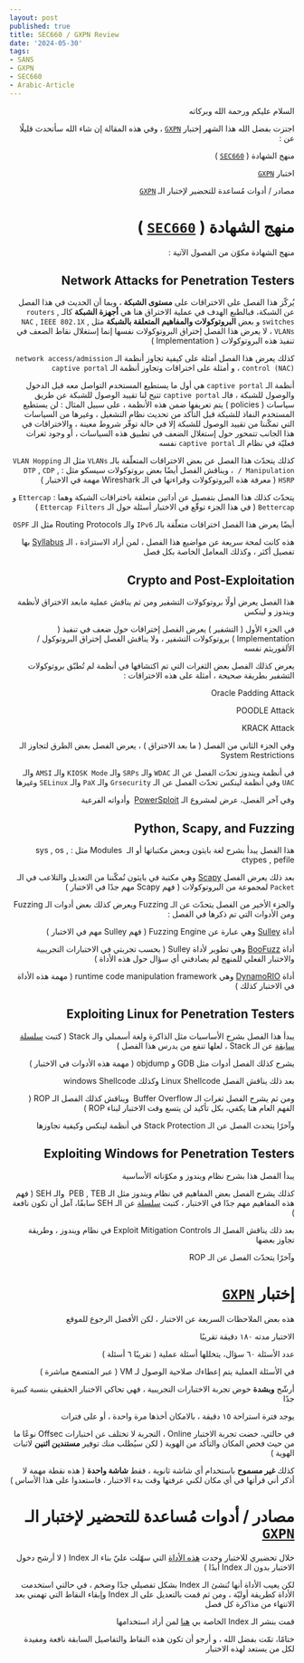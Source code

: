 ```yaml
---
layout: post
published: true
title: SEC660 / GXPN Review
date: '2024-05-30'
tags:
- SANS
- GXPN
- SEC660
- Arabic-Article
---
```


<div dir="rtl" markdown="1">

السلام عليكم ورحمة الله وبركاته 

اجتزت بفضل الله هذا الشهر إختبار  [`GXPN`](https://www.giac.org/certifications/exploit-researcher-advanced-penetration-tester-gxpn/) ، وفي هذه المقالة إن شاء الله سأتحدث قليلًا عن : 

منهج الشهادة ( [`SEC660`](https://www.sans.org/cyber-security-courses/advanced-penetration-testing-exploits-ethical-hacking/) )

اختبار [`GXPN`](https://www.giac.org/certifications/exploit-researcher-advanced-penetration-tester-gxpn/)

مصادر / أدوات مُساعدة للتحضير لإختبار الـ [`GXPN`](https://www.giac.org/certifications/exploit-researcher-advanced-penetration-tester-gxpn/)


# منهج الشهادة ( [`SEC660`](https://www.sans.org/cyber-security-courses/advanced-penetration-testing-exploits-ethical-hacking/) )
منهج الشهادة مكوّن من الفصول الآتية : 

## Network Attacks for Penetration Testers
يُركّز هذا الفصل على الاختراقات على **مستوى الشبكة** ، وبما أن الحديث في هذا الفصل عن الشبكة، فبالطبع الهدف في عملية الاختراق هنا هي **أجهزة الشبكة**
كالـ `routers` , `switches`  و بعض **البروتوكولات والمفاهيم المتعلقة بالشبكة** مثل `NAC` , `IEEE 802.1X` , `VLANs` ، لا يعرض هذا الفصل إختراق البروتوكولات نفسها إنما إستغلال نقاط الضعف في تنفيذ هذه البروتوكولات ( Implementation ) 

كذلك يعرض هذا الفصل أمثلة على كيفية تجاوز أنظمة الـ `network access/admission control (NAC)` ، و أمثلة على اختراقات وتجاوز أنظمة الـ `captive portal` 

أنظمة الـ `captive portal` هي أول ما يستطيع المستخدم التواصل معه قبل الدخول والوصول للشبكة ، فالـ `captive portal` تتيح لنا تقييد الوصول للشبكة عن طريق سياسات ( policies ) يتم تعريفها ضمن هذه الأنظمة ، على سبيل المثال : لن يستطيع المستخدم النفاذ للشبكة قبل التأكد من تحديث نظام التشغيل ، وغيرها من السياسات التي تمكّننا من تقييد الوصول للشبكة إلا في حالة توفّر شروط معينة ، والاختراقات في هذا الجانب تتمحور حول إستغلال الضعف في تطبيق هذه السياسات ، أو وجود ثغرات فعليّة في نظام الـ `captive portal` نفسه 

كذلك يتحدّث هذا الفصل عن بعض الاختراقات المتعلّقة بالـ `VLANs` مثل الـ `VLAN Hopping / Manipulation`  ، ويناقش الفصل أيضًا بعض بروتوكولات سيسكو مثل : `DTP` , `CDP` , `HSRP`  ( معرفة هذه البروتوكولات وقراءتها في الـ Wireshark مهمة في الاختبار ) 

يتحدّث كذلك هذا الفصل بتفصيل عن أداتين متعلقة باختراقات الشبكة وهما : `Ettercap` و `Bettercap` ( في هذا الجزء توقّع في الاختبار أسئلة حول الـ `Ettercap Filters` )

أيضًا يعرض هذا الفصل اختراقات متعلّقة بالـ `IPv6` والـ Routing Protocols مثل الـ `OSPF` 

هذه كانت لمحة سريعة عن مواضيع هذا الفصل ، لمن أراد الاستزادة ، الـ [Syllabus](https://www.sans.org/cyber-security-courses/advanced-penetration-testing-exploits-ethical-hacking/) بها تفصيل أكثر ، وكذلك المعامل الخاصة بكل فصل 

## Crypto and Post-Exploitation
هذا الفصل يعرض أولًا بروتوكولات التشفير ومن ثم يناقش عملية مابعد الاختراق لأنظمة ويندوز و لينكس 

في الجزء الأول ( التشفير ) يعرض الفصل إختراقات حول ضعف في تنفيذ ( Implementation ) بروتوكولات التشفير ، ولا يناقش الفصل إختراق البروتوكول / الألقوريثم نفسه 

يعرض كذلك الفصل بعض الثغرات التي تم اكتشافها في أنظمة لم تُطبّق بروتوكولات التشفير بطريقة صحيحة ، أمثلة على هذه الاختراقات : 

Oracle Padding Attack 

POODLE Attack

KRACK Attack 

وفي الجزء الثاني من الفصل ( ما بعد الاختراق ) ، يعرض الفصل بعض الطرق لتجاوز الـ System Restrictions 

في أنظمة ويندوز تحدّث الفصل عن الـ `WDAC` والـ `SRPs` والـ `KIOSK Mode` والـ `AMSI` والـ `UAC` وفي أنظمة لينكس تحدّث الفصل عن الـ `Grsecurity` والـ `PaX` والـ `SELinux` وغيرها

وفي آخر الفصل، عرض لمشروع الـ [PowerSploit](https://github.com/PowerShellMafia/PowerSploit)  وأدواته الفرعية 


## Python, Scapy, and Fuzzing
هذا الفصل يبدأ بشرح لغة بايثون وبعض مكتباتها أو الـ  Modules مثل : sys , os , ctypes , pefile

بعد ذلك يعرض الفصل [Scapy](https://scapy.net/) وهي مكتبة في بايثون تُمكّننا من التعديل والتلاعب في الـ `Packet` لمجموعة من البروتوكولات ( فهم Scapy مهم جدًا في الاختبار )

والجزء الأخير من الفصل يتحدّث عن الـ Fuzzing ويعرض كذلك بعض أدوات الـ Fuzzing ومن الأدوات التي تم ذكرها في الفصل : 

أداة [Sulley](https://github.com/OpenRCE/sulley) وهي عبارة عن Fuzzing Engine ( فهم Sulley مهم في الاختبار ) 

أداة [BooFuzz](https://github.com/jtpereyda/boofuzz) وهي تطوير لأداة Sulley  ( بحسب تجربتي في الاختبارات التجريبية والاختبار الفعلي للمنهج لم يصادفني أي سؤال حول هذه الأداة ) 

أداة [DynamoRIO](https://github.com/DynamoRIO/dynamorio) وهي runtime code manipulation framework ( مهمة هذه الأداة في الاختبار كذلك ) 

## Exploiting Linux for Penetration Testers
يبدأ هذا الفصل بشرح الأساسيات مثل الذاكرة ولغة أسمبلي والـ Stack ( كتبت [سلسلة سابقة](https://0xb1tbyte.github.io/Stack-and-Win-x86-Calling-Conv-Part1/) عن الـ Stack ، لعلها تنفع من يدرس هذا الفصل ) 

يشرح كذلك الفصل أدوات مثل GDB و objdump ( مهمة هذه الأدوات في الاختبار ) 

بعد ذلك يناقش الفصل Linux Shellcode وكذلك windows Shellcode 

ومن ثم يشرح الفصل ثغرات الـ Buffer Overflow  ويناقش كذلك الفصل الـ ROP ( الفهم العام هنا يكفي، بكل تأكيد لن يتسع وقت الاختبار لبناء ROP ) 

وآخرًا يتحدث الفصل عن الـ Stack Protection في أنظمة لينكس وكيفية تجاوزها 

## Exploiting Windows for Penetration Testers

يبدأ الفصل هذا بشرح نظام ويندوز و مكوّناته الأساسية 

كذلك يشرح الفصل بعض المفاهيم في نظام ويندوز مثل الـ PEB , TEB  والـ SEH ( فهم هذه المفاهيم مهم جدًا في الاختبار ، كتبت [سلسلة](https://0xb1tbyte.github.io/Structured-Exception-Handler-Part1/) عن الـ SEH سابقًا، آمل أن تكون نافعة ) 

بعد ذلك يناقش الفصل الـ Exploit Mitigation Controls في نظام ويندوز ، وطريقة تجاوز بعضها 

وآخرًا يتحدّث الفصل عن الـ ROP 


# إختبار [`GXPN`](https://www.giac.org/certifications/exploit-researcher-advanced-penetration-tester-gxpn/)
هذه بعض الملاحظات السريعة عن الاختبار ، لكن الأفضل الرجوع للموقع 

الاختبار مدته ١٨٠ دقيقة تقريبًا 

عدد الأسئلة ٦٠ سؤال، يتخللها أسئلة عملية ( تقريبًا ٦ أسئلة ) 

في الأسئلة العملية يتم إعطاءك صلاحية الوصول لـ VM ( عبر المتصفح مباشرة ) 

أرشّح **وبشدة** خوض تجربة الاختبارات التجريبية ، فهي تحاكي الاختبار الحقيقي بنسبة كبيرة جدًا 

يوجد فترة استراحة ١٥ دقيقة ، بالامكان أخذها مرة واحدة ، أو على فترات 

في حالتي، خضت تجربة الاختبار Online ، التجربة لا تختلف عن اختبارات Offsec نوعًا ما من حيث فحص المكان والتأكد من الهوية ( لكن سيُطلب منك توفير **مستندين اثنين** لاثبات الهوية )

كذلك **غير مسموح** باستخدام أي شاشة ثانوية ، فقط **شاشة واحدة** ( هذه نقطة مهمة لا أذكر أني قرأتها في أي مكان لكني عرفتها وقت بدء الاختبار ، فاستعدوا على هذا الأساس ) 

# مصادر / أدوات مُساعدة للتحضير لإختبار الـ [`GXPN`](https://www.giac.org/certifications/exploit-researcher-advanced-penetration-tester-gxpn/)

خلال تحضيري للاختبار وجدت [هذه الأداة](https://github.com/Ge0rg3/sans-index-creator) التي سهّلت عليّ بناء الـ Index ( لا أرشح دخول الاختبار بدون الـ Index أبدًا ) 

لكن يعيب الأداة أنها تُنشئ الـ Index بشكل تفصيلي جدًا وضخم ، في حالتي استخدمت الأداة كطريقة أوليّة ، ومن ثم قمت بالتعديل على الـ Index وإبقاء النقاط التي تهمني بعد الانتهاء من مذاكرة كل فصل 

قمت بنشر الـ Index الخاصة بي [هنا](https://github.com/0xb1tByte/GXPN-Journey) لمن أراد استخدامها

ختامًا، تمّت بفضل الله ، و أرجو أن تكون هذه النقاط والتفاصيل السابقة نافعة ومفيدة لكل من يستعد لهذه الاختبار 
</div> 
